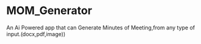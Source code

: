 # MOM_Generator
An Ai Powered app that can Generate Minutes of Meeting,from any type of input.(docx,pdf,image))
